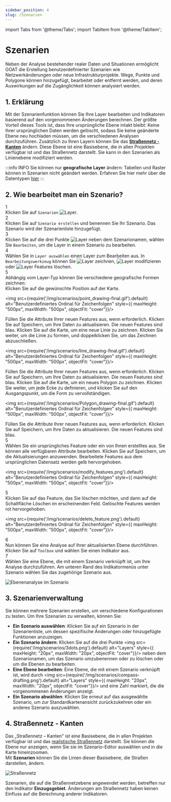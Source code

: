 ```yaml
---
sidebar_position: 4
slug: /Szenarien
---
```


import Tabs from '@theme/Tabs';
import TabItem from '@theme/TabItem';

# Szenarien
Neben der Analyse bestehender realer Daten und Situationen ermöglicht GOAT die Erstellung benutzerdefinierter Szenarien wie Netzwerkänderungen oder neue Infrastrukturprojekte. Wege, Punkte und Polygone können hinzugefügt, bearbeitet oder entfernt werden, und deren Auswirkungen auf die Zugänglichkeit können analysiert werden.

## 1. Erklärung

Mit der Szenarienfunktion können Sie Ihre Layer bearbeiten und Indikatoren basierend auf den vorgenommenen Änderungen berechnen. Der größte Vorteil dieses Tools ist, dass Ihre ursprüngliche Ebene intakt bleibt: Keine Ihrer ursprünglichen Daten werden gelöscht, sodass Sie keine geänderte Ebene neu hochladen müssen, um die verschiedenen Analysen durchzuführen.
Zusätzlich zu Ihren Layern können Sie das [**Straßennetz - Kanten**](#4-straßennetz---kanten) ändern. Diese Ebene ist eine Basisebene, die in allen Projekten verfügbar ist und das Straßennetz darstellt. Sie kann in den Szenarien als Linienebene modifiziert werden.

:::info INFO
Sie können nur **geografische Layer** ändern: Tabellen und Raster können in Szenarien nicht geändert werden. Erfahren Sie hier mehr über die Datentypen [hier](data/data_types)
:::

## 2. Wie bearbeitet man ein Szenario? 

<div class="step">
  <div class="step-number">1</div>
  <div class="content">Klicken Sie auf <code>Szenarien</code>   <img src={require('/img/scenarios/compass-drafting.png').default} alt="Layer" style={{ maxHeight: "20px", maxWidth: "20px", objectFit: "cover"}}/>. </div>
</div>

<div class="step">
  <div class="step-number">2</div>
  <div class="content">Klicken Sie auf <code>Szenario erstellen</code> und benennen Sie Ihr Szenario. Das Szenario wird der Szenarienliste hinzugefügt. </div>
</div>

<div class="step">
  <div class="step-number">3</div>
  <div class="content">  Klicken Sie auf die drei Punkte <img src={require('/img/scenarios/3dots.png').default} alt="Layer" style={{ maxHeight: "20px", maxWidth: "20px", objectFit: "cover"}}/>  neben dem Szenarionamen, wählen Sie <code>Bearbeiten</code>, um die Layer in einem Szenario zu bearbeiten.
  </div>
</div>

<div class="step">
  <div class="step-number">4</div>
  <div class="content">  Wählen Sie in <code>Layer auswählen</code> einen Layer zum Bearbeiten aus. In <code>Bearbeitungswerkzeug</code> können Sie <img src={require('/img/scenarios/add.png').default} alt="Layer" style={{ maxHeight: "20px", maxWidth: "20px", objectFit: "cover"}}/> zeichnen, <img src={require('/img/scenarios/edit.png').default} alt="Layer" style={{ maxHeight: "20px", maxWidth: "20px", objectFit: "cover"}}/> modifizieren oder <img src={require('/img/scenarios/trash-solid.png').default} alt="Layer" style={{ maxHeight: "20px", maxWidth: "20px", objectFit: "cover"}}/> Features löschen. </div>
</div>
  <Tabs>

  <TabItem value="Zeichnen" label="Zeichnen" default className="tabItemBox">

  <div class="step">
  <div class="step-number">5</div>
  <div class="content">
    Abhängig vom Layer-Typ können Sie verschiedene geografische Formen zeichnen: </div>
</div>
 <Tabs>
  <TabItem value="Punkt" label="Punkt" default className="tabItemBox">
   Klicken Sie auf die gewünschte Position auf der Karte.

<div style={{ display: 'flex', flexDirection: 'column', alignItems: 'center'}}>

   <img src={require('/img/scenarios/point_drawing-final.gif').default} alt="Benutzerdefiniertes Ordinal für Zeichenfolgen" style={{ maxHeight: "500px", maxWidth: "500px", objectFit: "cover"}}/>

   </div> 

   Füllen Sie die Attribute Ihrer neuen Features aus, wenn erforderlich. Klicken Sie auf Speichern, um Ihre Daten zu aktualisieren. Die neuen Features sind blau. 
 </TabItem>
  <TabItem value="Linie" label="Linie" default className="tabItemBox">
  Klicken Sie auf die Karte, um eine neue Linie zu zeichnen. Klicken Sie weiter, um die Linie zu formen, und doppelklicken Sie, um das Zeichnen abzuschließen.
<div style={{ display: 'flex', flexDirection: 'column', alignItems: 'center'}}>

   <img src={require('/img/scenarios/line_drawing-final.gif').default} alt="Benutzerdefiniertes Ordinal für Zeichenfolgen" style={{ maxHeight: "500px", maxWidth: "500px", objectFit: "cover"}}/>

   </div> 

   Füllen Sie die Attribute Ihrer neuen Features aus, wenn erforderlich. Klicken Sie auf Speichern, um Ihre Daten zu aktualisieren. Die neuen Features sind blau. 
 </TabItem>
   <TabItem value="Polygon" label="Polygon" default className="tabItemBox">
   Klicken Sie auf die Karte, um ein neues Polygon zu zeichnen. Klicken Sie weiter, um jede Ecke zu definieren, und klicken Sie auf den Ausgangspunkt, um die Form zu vervollständigen.

<div style={{ display: 'flex', flexDirection: 'column', alignItems: 'center'}}>

   <img src={require('/img/scenarios/Polygon_drawing-final.gif').default} alt="Benutzerdefiniertes Ordinal für Zeichenfolgen" style={{ maxHeight: "500px", maxWidth: "500px", objectFit: "cover"}}/>

   </div> 
  Füllen Sie die Attribute Ihrer neuen Features aus, wenn erforderlich. Klicken Sie auf Speichern, um Ihre Daten zu aktualisieren. Die neuen Features sind blau. 
 </TabItem>
   </Tabs>

  </TabItem>

  <TabItem value="Modifizieren" label="Modifizieren" default className="tabItemBox">

<div class="step">
  <div class="step-number">5</div>
  <div class="content"> Wählen Sie ein ursprüngliches Feature oder ein von Ihnen erstelltes aus. Sie können alle verfügbaren Attribute bearbeiten. Klicken Sie auf Speichern, um die Aktualisierungen anzuwenden. Bearbeitete Features aus dem ursprünglichen Datensatz werden gelb hervorgehoben.  </div>
</div>

<div style={{ display: 'flex', flexDirection: 'column', alignItems: 'center'}}>

   <img src={require('/img/scenarios/modify_features.png').default} alt="Benutzerdefiniertes Ordinal für Zeichenfolgen" style={{ maxHeight: "500px", maxWidth: "500px", objectFit: "cover"}}/>

   </div> 
  </TabItem>


   <TabItem value="Löschen" label="Löschen" default className="tabItemBox">

   <div class="step">
  <div class="step-number">5</div>
  <div class="content"> Klicken Sie auf das Feature, das Sie löschen möchten, und dann auf die Schaltfläche Löschen im erscheinenden Feld. Gelöschte Features werden rot hervorgehoben.</div>
</div>
<div style={{ display: 'flex', flexDirection: 'column', alignItems: 'center'}}>

   <img src={require('/img/scenarios/delete_feature.png').default} alt="Benutzerdefiniertes Ordinal für Zeichenfolgen" style={{ maxHeight: "500px", maxWidth: "500px", objectFit: "cover"}}/>

   </div> 
  </TabItem>
  </Tabs>


<div class="step">
  <div class="step-number">6</div>
  <div class="content">  Nun können Sie eine Analyse auf Ihrer aktualisierten Ebene durchführen.
  Klicken Sie auf <code>Toolbox</code> und wählen Sie einen Indikator aus. 
</div>  
</div>
  
<div class="step">
  <div class="step-number">7</div>
  <div class="content"> Wählen Sie eine Ebene, die mit einem Szenario verknüpft ist, um Ihre Analyse durchzuführen. Am unteren Rand des Indikatormenüs unter Szenario wählen Sie das zugehörige Szenario aus.
</div>  
</div>

   ![Ebenenanalyse im Szenario](/img/scenarios/layer_analysis.png "Ebenenanalyse im Szenario")


## 3. Szenarienverwaltung
Sie können mehrere Szenarien erstellen, um verschiedene Konfigurationen zu testen. Um Ihre Szenarien zu verwalten, können Sie:

- **Ein Szenario auswählen**: Klicken Sie auf ein Szenario in der Szenarienliste, um dessen spezifische Änderungen oder hinzugefügte Funktionen anzuzeigen.
- **Ein Szenario ändern**: Klicken Sie auf die drei Punkte <img src={require('/img/scenarios/3dots.png').default} alt="Layers" style={{ maxHeight: "20px", maxWidth: "20px", objectFit: "cover"}}/> neben dem Szenarionamen, um das Szenario umzubenennen oder zu löschen oder um die Ebenen zu bearbeiten.
- **Eine Ebene bearbeiten**: Eine Ebene, die mit einem Szenario verknüpft ist, wird durch <img src={require('/img/scenarios/compass-drafting.png').default} alt="Layers" style={{ maxHeight: "20px", maxWidth: "20px", objectFit: "cover"}}/> und eine Zahl markiert, die die vorgenommenen Änderungen anzeigt.
- **Ein Szenario abwählen**: Klicken Sie erneut auf das ausgewählte Szenario, um zur Standardkartenansicht zurückzukehren oder ein anderes Szenario auszuwählen.

## 4. Straßennetz - Kanten

Das „Straßennetz – Kanten" ist eine Basisebene, die in allen Projekten verfügbar ist und das [realistische Straßennetz](data/data_basis#street-network-and-topography) darstellt. Sie können die Ebene nur anzeigen, wenn Sie sie im Szenario-Editor auswählen und in die Karte hineinzoomen.  
Mit **Szenarien** können Sie die Linien dieser Basisebene, die Straßen darstellen, ändern.

   ![Straßennetz](/img/scenarios/street_network.png "Straßennetz")

Szenarien, die auf die Straßennetzebene angewendet werden, betreffen nur den Indikator **Einzugsgebiet**. Änderungen am Straßennetz haben keinen Einfluss auf die Berechnung anderer Indikatoren.
